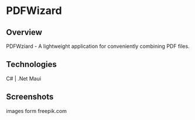 # PDFWizard

## Overview
PDFWziard - A lightweight application for conveniently combining PDF files.

## Technologies

C# | .Net Maui

## Screenshots


images form freepik.com
